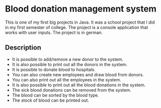 # Blood donation management system
This is one of my first big projects in Java. It was a school project that I did in my first semester of college.
The project is a console application that works with user inputs.
The project is in german.

## Description
- It is possible to add/remove a new donor to the system.
- It is also possible to print out all the donors in the system.
- It is possible to donate blood to hospitals.
- You can also create new employees and draw blood from donors.
- You can also print out all the employees in the system.
- It is also possible to print out all the blood donations in the system.
- The sick blood donations can be removed from the system.
- The blood can be sorted by the blood type.
- The stock of blood can be printed out.

